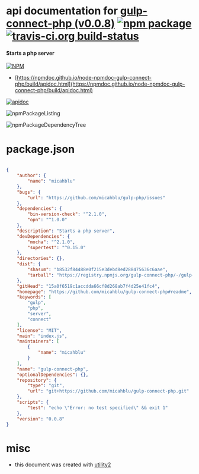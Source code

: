# api documentation for  [gulp-connect-php (v0.0.8)](https://github.com/micahblu/gulp-connect-php#readme)  [![npm package](https://img.shields.io/npm/v/npmdoc-gulp-connect-php.svg?style=flat-square)](https://www.npmjs.org/package/npmdoc-gulp-connect-php) [![travis-ci.org build-status](https://api.travis-ci.org/npmdoc/node-npmdoc-gulp-connect-php.svg)](https://travis-ci.org/npmdoc/node-npmdoc-gulp-connect-php)
#### Starts a php server

[![NPM](https://nodei.co/npm/gulp-connect-php.png?downloads=true&downloadRank=true&stars=true)](https://www.npmjs.com/package/gulp-connect-php)

- [https://npmdoc.github.io/node-npmdoc-gulp-connect-php/build/apidoc.html](https://npmdoc.github.io/node-npmdoc-gulp-connect-php/build/apidoc.html)

[![apidoc](https://npmdoc.github.io/node-npmdoc-gulp-connect-php/build/screenCapture.buildCi.browser.%252Ftmp%252Fbuild%252Fapidoc.html.png)](https://npmdoc.github.io/node-npmdoc-gulp-connect-php/build/apidoc.html)

![npmPackageListing](https://npmdoc.github.io/node-npmdoc-gulp-connect-php/build/screenCapture.npmPackageListing.svg)

![npmPackageDependencyTree](https://npmdoc.github.io/node-npmdoc-gulp-connect-php/build/screenCapture.npmPackageDependencyTree.svg)



# package.json

```json

{
    "author": {
        "name": "micahblu"
    },
    "bugs": {
        "url": "https://github.com/micahblu/gulp-php/issues"
    },
    "dependencies": {
        "bin-version-check": "^2.1.0",
        "opn": "^1.0.0"
    },
    "description": "Starts a php server",
    "devDependencies": {
        "mocha": "^2.1.0",
        "supertest": "^0.15.0"
    },
    "directories": {},
    "dist": {
        "shasum": "b8532f84488e0f215e3debd8ed288475636c6aae",
        "tarball": "https://registry.npmjs.org/gulp-connect-php/-/gulp-connect-php-0.0.8.tgz"
    },
    "gitHead": "15a0f6519c1accdda66cf8d268ab7f4d25e41fc4",
    "homepage": "https://github.com/micahblu/gulp-connect-php#readme",
    "keywords": [
        "gulp",
        "php",
        "server",
        "connect"
    ],
    "license": "MIT",
    "main": "index.js",
    "maintainers": [
        {
            "name": "micahblu"
        }
    ],
    "name": "gulp-connect-php",
    "optionalDependencies": {},
    "repository": {
        "type": "git",
        "url": "git+https://github.com/micahblu/gulp-connect-php.git"
    },
    "scripts": {
        "test": "echo \"Error: no test specified\" && exit 1"
    },
    "version": "0.0.8"
}
```



# misc
- this document was created with [utility2](https://github.com/kaizhu256/node-utility2)
